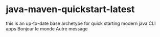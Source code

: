 # java-maven-quickstart-latest

 this is an up-to-date base archetype for quick starting modern java CLI apps 
 Bonjour le monde
 Autre message
